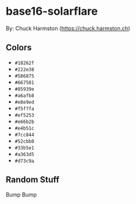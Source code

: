 # base16-solarflare

By: Chuck Harmston (https://chuck.harmston.ch)

## Colors

* `#18262f`
* `#222e38`
* `#586875`
* `#667581`
* `#85939e`
* `#a6afb8`
* `#e8e9ed`
* `#f5f7fa`
* `#ef5253`
* `#e66b2b`
* `#e4b51c`
* `#7cc844`
* `#52cbb0`
* `#33b5e1`
* `#a363d5`
* `#d73c9a`

## Random Stuff

Bump
Bump
